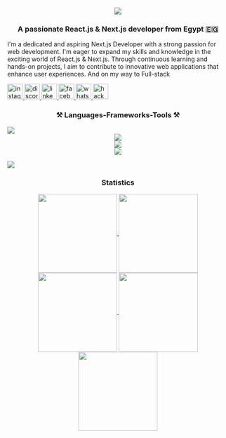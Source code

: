 <h1 align="center">
    <img src="https://readme-typing-svg.herokuapp.com/?font=Righteous&size=35&center=true&vCenter=true&width=500&height=70&duration=4000&lines=Hi+There!+👋;+I'm+Elsayed+Kewan!;" />
</h1>

<h3 align="center">A passionate React.js & Next.js developer from Egypt 🇪🇬</h3>


<p>I'm a dedicated and aspiring Next.js Developer with a strong passion for web development. I'm eager to expand my skills and knowledge in the exciting world of React.js & Next.js. Through continuous learning and hands-on projects, I aim to contribute to innovative web applications that enhance user experiences. And on my way to Full-stack</p>
<div>
  <a href="https://www.instagram.com/elsayed_kewan/" target="_blank">
    <img src="https://img.shields.io/static/v1?message=Instagram&logo=instagram&label=&color=E4405F&logoColor=white&labelColor=&style=for-the-badge" height="35" alt="instagram logo"  />
  </a>
  <a href="https://discord.com/users/elsayed9632" target="_blank">
    <img src="https://img.shields.io/static/v1?message=Discord&logo=discord&label=&color=7289DA&logoColor=white&labelColor=&style=for-the-badge" height="35" alt="discord logo"  />
  </a>
  <a href="https://www.linkedin.com/in/el-sayed-kewan-48565a26b/" target="_blank">
    <img src="https://img.shields.io/static/v1?message=LinkedIn&logo=linkedin&label=&color=0077B5&logoColor=white&labelColor=&style=for-the-badge" height="35" alt="linkedin logo"  />
  </a>
  <a href="https://www.facebook.com/profile.php?id=100014953035548" target="_blank">
    <img src="https://img.shields.io/static/v1?message=Facebook&logo=facebook&label=&color=1877F2&logoColor=white&labelColor=&style=for-the-badge" height="35" alt="facebook logo"  />
  </a>
  <a href="https://wa.me/+201152989114" target="_blank">
    <img src="https://img.shields.io/static/v1?message=Whatsapp&logo=whatsapp&label=&color=25D366&logoColor=white&labelColor=&style=for-the-badge" height="35" alt="whatsapp logo"  />
  </a>
  <a href="https://www.hackerrank.com/profile/elsayedkewan123" target="_blank">
    <img src="https://img.shields.io/static/v1?message=HackerRank&logo=hackerrank&label=&color=2EC866&logoColor=white&labelColor=&style=for-the-badge" height="35" alt="hackerrank logo"  />
  </a>
</div>

<h3 align="center">⚒️ Languages-Frameworks-Tools ⚒️</h3>

<img src="https://user-images.githubusercontent.com/73097560/115834477-dbab4500-a447-11eb-908a-139a6edaec5c.gif">

<div align="center">
    <img src="https://skillicons.dev/icons?i=linux,windows" /><br>
    <img src="https://skillicons.dev/icons?i=react,nextjs,mui,html,css,vscode,git,github,figma,tailwind" /><br>
    <img src="https://skillicons.dev/icons?i=nodejs,javascript,typescript,express,prisma,firebase,mongodb,mysql" /><br>
</div>

<img src="https://user-images.githubusercontent.com/73097560/115834477-dbab4500-a447-11eb-908a-139a6edaec5c.gif"><h3 align="center">Statistics</h3>

<div align="center">
<a href="https://github.com/Elsayed23">
<img align="center" src="http://github-profile-summary-cards.vercel.app/api/cards/stats?username=Elsayed23&theme=2077" height="180em" />
<img align="center" src="http://github-profile-summary-cards.vercel.app/api/cards/most-commit-language?username=Elsayed23&theme=2077" height="180em" />
<img align="center" src="http://github-profile-summary-cards.vercel.app/api/cards/repos-per-language?username=Elsayed23&theme=2077" height="180em" />
<img align="center" src="http://github-profile-summary-cards.vercel.app/api/cards/productive-time?username=Elsayed23&theme=2077" height="180em" />
<img align="center" src="http://github-profile-summary-cards.vercel.app/api/cards/profile-details?username=Elsayed23&theme=2077" height="180em" />
</div>
